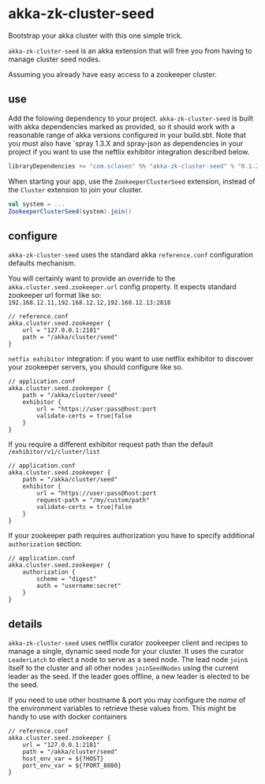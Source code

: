 akka-zk-cluster-seed
====================

Bootstrap your akka cluster with this one simple trick.

`akka-zk-cluster-seed` is an akka extension that will free you from having to manage cluster seed nodes.

Assuming you already have easy access to a zookeeper cluster.

use
---

Add the folowing dependency to your project. `akka-zk-cluster-seed` is built with akka dependencies marked as provided, so it should work with
a reasonable range of akka versions configured in your build.sbt. Note that you must also have `spray 1.3.X and spray-json as dependencies in your
project if you want to use the neftlix exhibitor integration described below.

```scala
libraryDependencies += "com.sclasen" %% "akka-zk-cluster-seed" % "0.1.2"
```

When starting your app, use the `ZookeeperClusterSeed` extension, instead of the `Cluster` extension to join your cluster.

```scala
val system = ...
ZookeeperClusterSeed(system).join()
```

configure
---------

`akka-zk-cluster-seed` uses the standard akka `reference.conf` configuration defaults mechanism.

You will certainly want to provide an override to the `akka.cluster.seed.zookeeper.url` config property.
It expects standard zookeeper url format like so: `192.168.12.11,192.168.12.12,192.168.12.13:2818`


```
// reference.conf
akka.cluster.seed.zookeeper {
    url = "127.0.0.1:2181"
    path = "/akka/cluster/seed"
}

```

`netfix exhibitor` integration: if you want to use netflix exhibitor to discover your zookeeper servers, you should configure like so.


```
// application.conf
akka.cluster.seed.zookeeper {
    path = "/akka/cluster/seed"
    exhibitor {
        url = "https://user:pass@host:port
        validate-certs = true|false
    }
}

```

If you require a different exhibitor request path than the default `/exhibitor/v1/cluster/list`

```
// application.conf
akka.cluster.seed.zookeeper {
    path = "/akka/cluster/seed"
    exhibitor {
        url = "https://user:pass@host:port
        request-path = "/my/custom/path"
        validate-certs = true|false
    }
}

```

If your zookeeper path requires authorization you have to specify additional `authorization` section:


```
// application.conf
akka.cluster.seed.zookeeper {
    authorization {
        scheme = "digest"
        auth = "username:secret"
    }
}
```


details
-------

`akka-zk-cluster-seed` uses netflix curator zookeeper client and recipes to manage a single, dynamic seed node for your cluster.
It uses the curator `LeaderLatch` to elect a node to serve as a seed node. The lead node `join`s itself to the cluster and all
other nodes `joinSeedNodes` using the current leader as the seed.  If the leader goes offline, a new leader is elected to be the seed.


If you need to use other hostname & port you may configure the _name_ of the environment variables to retrieve these values from.
This might be handy to use with docker containers


```
// reference.conf
akka.cluster.seed.zookeeper {
    url = "127.0.0.1:2181"
    path = "/akka/cluster/seed"
    host_env_var = ${?HOST}
    port_env_var = ${?PORT_8080}
}
```
